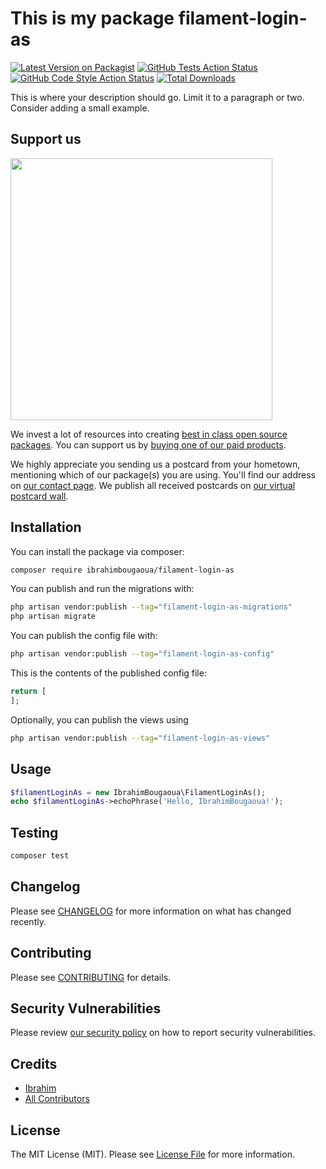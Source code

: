 # This is my package filament-login-as

[![Latest Version on Packagist](https://img.shields.io/packagist/v/ibrahimbougaoua/filament-login-as.svg?style=flat-square)](https://packagist.org/packages/ibrahimbougaoua/filament-login-as)
[![GitHub Tests Action Status](https://img.shields.io/github/actions/workflow/status/ibrahimbougaoua/filament-login-as/run-tests.yml?branch=main&label=tests&style=flat-square)](https://github.com/ibrahimbougaoua/filament-login-as/actions?query=workflow%3Arun-tests+branch%3Amain)
[![GitHub Code Style Action Status](https://img.shields.io/github/actions/workflow/status/ibrahimbougaoua/filament-login-as/fix-php-code-style-issues.yml?branch=main&label=code%20style&style=flat-square)](https://github.com/ibrahimbougaoua/filament-login-as/actions?query=workflow%3A"Fix+PHP+code+style+issues"+branch%3Amain)
[![Total Downloads](https://img.shields.io/packagist/dt/ibrahimbougaoua/filament-login-as.svg?style=flat-square)](https://packagist.org/packages/ibrahimbougaoua/filament-login-as)

This is where your description should go. Limit it to a paragraph or two. Consider adding a small example.

## Support us

[<img src="https://github-ads.s3.eu-central-1.amazonaws.com/filament-login-as.jpg?t=1" width="419px" />](https://spatie.be/github-ad-click/filament-login-as)

We invest a lot of resources into creating [best in class open source packages](https://spatie.be/open-source). You can support us by [buying one of our paid products](https://spatie.be/open-source/support-us).

We highly appreciate you sending us a postcard from your hometown, mentioning which of our package(s) you are using. You'll find our address on [our contact page](https://spatie.be/about-us). We publish all received postcards on [our virtual postcard wall](https://spatie.be/open-source/postcards).

## Installation

You can install the package via composer:

```bash
composer require ibrahimbougaoua/filament-login-as
```

You can publish and run the migrations with:

```bash
php artisan vendor:publish --tag="filament-login-as-migrations"
php artisan migrate
```

You can publish the config file with:

```bash
php artisan vendor:publish --tag="filament-login-as-config"
```

This is the contents of the published config file:

```php
return [
];
```

Optionally, you can publish the views using

```bash
php artisan vendor:publish --tag="filament-login-as-views"
```

## Usage

```php
$filamentLoginAs = new IbrahimBougaoua\FilamentLoginAs();
echo $filamentLoginAs->echoPhrase('Hello, IbrahimBougaoua!');
```

## Testing

```bash
composer test
```

## Changelog

Please see [CHANGELOG](CHANGELOG.md) for more information on what has changed recently.

## Contributing

Please see [CONTRIBUTING](CONTRIBUTING.md) for details.

## Security Vulnerabilities

Please review [our security policy](../../security/policy) on how to report security vulnerabilities.

## Credits

- [Ibrahim](https://github.com/ibrahimBougaoua)
- [All Contributors](../../contributors)

## License

The MIT License (MIT). Please see [License File](LICENSE.md) for more information.

